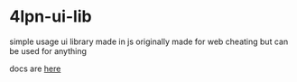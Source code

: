 # 4lpn-ui-lib
simple usage ui library made in js originally made for web cheating but can be used for anything

docs are [here](https://github.com/4lpndev/4lpn-ui-lib/blob/main/DOCS.md)